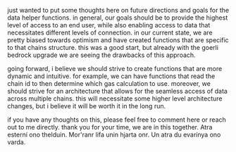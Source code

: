 just wanted to put some thoughts here on future directions and goals for the data helper functions. in general, our goals should be 
to provide the highest level of access to an end user, while also enabling access to data that necessitates different levels of 
connection. in our current state, we are pretty biased towards optimism and have created functions that are specific to that chains 
structure. this was a good start, but already with the goerli bedrock upgrade we are seeing the drawbacks of this approach. 

going forward, i believe we should strive to create functions that are more dynamic and intuitive. for example, we can have 
functions that read the chain id to then determine which gas calculation to use. moreover, we should strive for an architecture 
that allows for the seamless access of data across multiple chains. this will necessitate some higher level architecture changes,
but i believe it will be worth it in the long run.

if you have any thoughts on this, please feel free to comment here or reach out to me directly. thank you for your time, we are in 
this together. Atra esterní ono thelduin. Mor'ranr lifa unin hjarta onr. Un atra du evarínya ono varda.